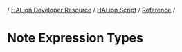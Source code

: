 / [HALion Developer Resource](../..//HALion-Developer-Resource.md) / [HALion Script](./HALion-Script.md) / [Reference](./Reference.md) /

# Note Expression Types
